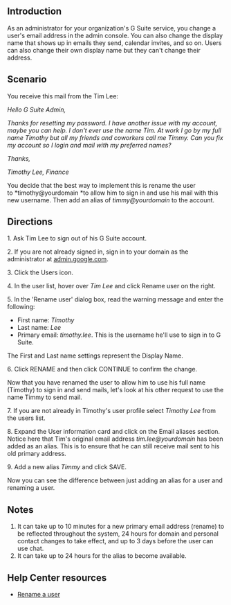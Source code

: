 ## Introduction

As an administrator for your organization's G Suite service, you change a user's email address in the admin console. You can also change the display name that shows up in emails they send, calendar invites, and so on. Users can also change their own display name but they can't change their address.

## Scenario

You receive this mail from the Tim Lee:

*Hello G Suite Admin,*

*Thanks for resetting my password. I have another issue with my account, maybe you can help. I don't ever use the name Tim. At work I go by my full name Timothy but all my friends and coworkers call me Timmy. Can you fix my account so I login and mail with my preferred names?*

*Thanks,*

*Timothy Lee, Finance*

You decide that the best way to implement this is rename the user to *timothy@yourdomain *to allow him to sign in and use his mail with this new username. Then add an alias of *timmy@yourdomain* to the account.

## Directions

1\. Ask Tim Lee to sign out of his G Suite account.

2\. If you are not already signed in, sign in to your domain as the administrator at [admin.google.com](https://admin.google.com/).

3\. Click the Users icon.

4\. In the user list, hover over *Tim Lee* and click Rename user on the right.

5\. In the 'Rename user' dialog box, read the warning message and enter the following:

-   First name: *Timothy*
-   Last name: *Lee*
-   Primary email: *timothy.lee*. This is the username he'll use to sign in to G Suite.

The First and Last name settings represent the Display Name.

6\. Click RENAME and then click CONTINUE to confirm the change.

Now that you have renamed the user to allow him to use his full name (Timothy) to sign in and send mails, let's look at his other request to use the name Timmy to send mail.

7\. If you are not already in Timothy's user profile select *Timothy Lee* from the users list.

8\. Expand the User information card and click on the Email aliases section. Notice here that Tim's original email address *tim.lee@yourdomain* has been added as an alias. This is to ensure that he can still receive mail sent to his old primary address.

9\. Add a new alias *Timmy* and click SAVE.

Now you can see the difference between just adding an alias for a user and renaming a user.

## Notes

1.  It can take up to 10 minutes for a new primary email address (rename) to be reflected throughout the system, 24 hours for domain and personal contact changes to take effect, and up to 3 days before the user can use chat.
2.  It can take up to 24 hours for the alias to become available.

## Help Center resources

-   [Rename a user](https://support.google.com/a/answer/182084)
